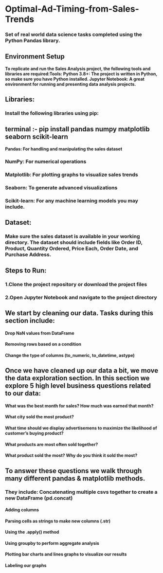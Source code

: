 # Optimal-Ad-Timing-from-Sales-Trends

### Set of real world data science tasks completed using the Python Pandas library.

## Environment Setup
#### To replicate and run the Sales Analysis project, the following tools and libraries are required:Tools: Python 3.8+: The project is written in Python, so make sure you have Python installed. Jupyter Notebook: A great environment for running and presenting data analysis projects.

## Libraries:

### Install the following libraries using pip:

## terminal :- pip install pandas numpy matplotlib seaborn scikit-learn

#### Pandas: For handling and manipulating the sales dataset

### NumPy: For numerical operations

### Matplotlib: For plotting graphs to visualize sales trends

### Seaborn: To generate advanced visualizations

### Scikit-learn: For any machine learning models you may include.

## Dataset:

### Make sure the sales dataset is available in your working directory. The dataset should include fields like Order ID, Product, Quantity Ordered, Price Each, Order Date, and Purchase Address.

## Steps to Run:

### 1.Clone the project repository or download the project files

### 2.Open Jupyter Notebook and navigate to the project directory

## We start by cleaning our data. Tasks during this section include:

#### Drop NaN values from DataFrame

#### Removing rows based on a condition

#### Change the type of columns (to_numeric, to_datetime, astype)

## Once we have cleaned up our data a bit, we move the data exploration section. In this section we explore 5 high level business questions related to our data:


#### What was the best month for sales? How much was earned that month?

#### What city sold the most product?

#### What time should we display advertisemens to maximize the likelihood of customer’s buying product?

#### What products are most often sold together?

#### What product sold the most? Why do you think it sold the most?

## To answer these questions we walk through many different pandas & matplotlib methods.
### They include: Concatenating multiple csvs together to create a new DataFrame (pd.concat)

#### Adding columns

#### Parsing cells as strings to make new columns (.str)

#### Using the .apply() method

#### Using groupby to perform aggregate analysis

#### Plotting bar charts and lines graphs to visualize our results

#### Labeling our graphs
